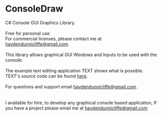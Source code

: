 # ConsoleDraw
C# Console GUI Graphics Library. <br/>
<br/>
Free for personal use. <br/>
For commercial licenses, please contact me at haydendunnicliffe@gmail.com. <br/>
<br/>
This library allows graphical GUI Windows and Inputs to be used with the console. <br/>
<br/>
The example text editing application TEXT shows what is possible. <br/>
TEXT's source code can be found <a href="https://github.com/Haydend/ConsoleDraw">here</a>. <br/>
<br/>
For questions and support email haydendunnicliffe@gmail.com. <br/>
<br/>
<br/>
I available for hire, to develop any graphical console based application, If you have a project please email me at haydendunnicliffe@gmail.com 



